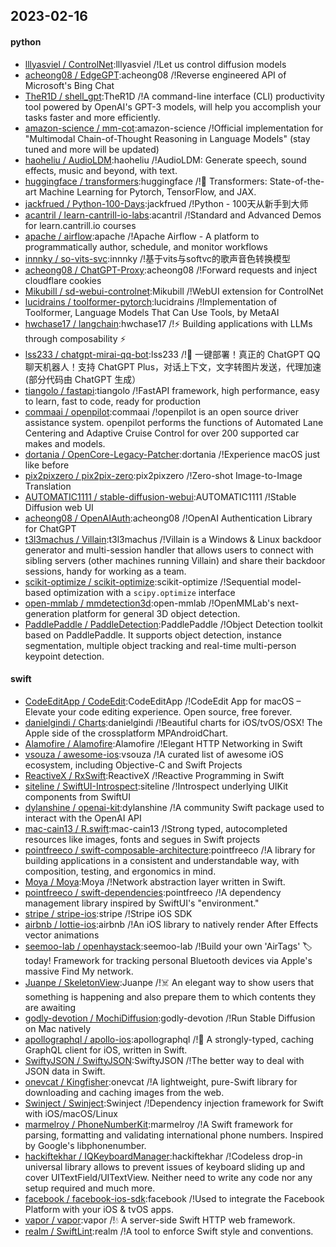 ## 2023-02-16

#### python
* [lllyasviel / ControlNet](https://github.com/lllyasviel/ControlNet):lllyasviel /!Let us control diffusion models
* [acheong08 / EdgeGPT](https://github.com/acheong08/EdgeGPT):acheong08 /!Reverse engineered API of Microsoft's Bing Chat
* [TheR1D / shell_gpt](https://github.com/TheR1D/shell_gpt):TheR1D /!A command-line interface (CLI) productivity tool powered by OpenAI's GPT-3 models, will help you accomplish your tasks faster and more efficiently.
* [amazon-science / mm-cot](https://github.com/amazon-science/mm-cot):amazon-science /!Official implementation for "Multimodal Chain-of-Thought Reasoning in Language Models" (stay tuned and more will be updated)
* [haoheliu / AudioLDM](https://github.com/haoheliu/AudioLDM):haoheliu /!AudioLDM: Generate speech, sound effects, music and beyond, with text.
* [huggingface / transformers](https://github.com/huggingface/transformers):huggingface /!🤗
Transformers: State-of-the-art Machine Learning for Pytorch, TensorFlow, and JAX.
* [jackfrued / Python-100-Days](https://github.com/jackfrued/Python-100-Days):jackfrued /!Python - 100天从新手到大师
* [acantril / learn-cantrill-io-labs](https://github.com/acantril/learn-cantrill-io-labs):acantril /!Standard and Advanced Demos for learn.cantrill.io courses
* [apache / airflow](https://github.com/apache/airflow):apache /!Apache Airflow - A platform to programmatically author, schedule, and monitor workflows
* [innnky / so-vits-svc](https://github.com/innnky/so-vits-svc):innnky /!基于vits与softvc的歌声音色转换模型
* [acheong08 / ChatGPT-Proxy](https://github.com/acheong08/ChatGPT-Proxy):acheong08 /!Forward requests and inject cloudflare cookies
* [Mikubill / sd-webui-controlnet](https://github.com/Mikubill/sd-webui-controlnet):Mikubill /!WebUI extension for ControlNet
* [lucidrains / toolformer-pytorch](https://github.com/lucidrains/toolformer-pytorch):lucidrains /!Implementation of Toolformer, Language Models That Can Use Tools, by MetaAI
* [hwchase17 / langchain](https://github.com/hwchase17/langchain):hwchase17 /!⚡
Building applications with LLMs through composability
⚡
* [lss233 / chatgpt-mirai-qq-bot](https://github.com/lss233/chatgpt-mirai-qq-bot):lss233 /!🚀
一键部署！真正的 ChatGPT QQ 聊天机器人！支持 ChatGPT Plus，对话上下文，文字转图片发送，代理加速 (部分代码由 ChatGPT 生成）
* [tiangolo / fastapi](https://github.com/tiangolo/fastapi):tiangolo /!FastAPI framework, high performance, easy to learn, fast to code, ready for production
* [commaai / openpilot](https://github.com/commaai/openpilot):commaai /!openpilot is an open source driver assistance system. openpilot performs the functions of Automated Lane Centering and Adaptive Cruise Control for over 200 supported car makes and models.
* [dortania / OpenCore-Legacy-Patcher](https://github.com/dortania/OpenCore-Legacy-Patcher):dortania /!Experience macOS just like before
* [pix2pixzero / pix2pix-zero](https://github.com/pix2pixzero/pix2pix-zero):pix2pixzero /!Zero-shot Image-to-Image Translation
* [AUTOMATIC1111 / stable-diffusion-webui](https://github.com/AUTOMATIC1111/stable-diffusion-webui):AUTOMATIC1111 /!Stable Diffusion web UI
* [acheong08 / OpenAIAuth](https://github.com/acheong08/OpenAIAuth):acheong08 /!OpenAI Authentication Library for ChatGPT
* [t3l3machus / Villain](https://github.com/t3l3machus/Villain):t3l3machus /!Villain is a Windows & Linux backdoor generator and multi-session handler that allows users to connect with sibling servers (other machines running Villain) and share their backdoor sessions, handy for working as a team.
* [scikit-optimize / scikit-optimize](https://github.com/scikit-optimize/scikit-optimize):scikit-optimize /!Sequential model-based optimization with a `scipy.optimize` interface
* [open-mmlab / mmdetection3d](https://github.com/open-mmlab/mmdetection3d):open-mmlab /!OpenMMLab's next-generation platform for general 3D object detection.
* [PaddlePaddle / PaddleDetection](https://github.com/PaddlePaddle/PaddleDetection):PaddlePaddle /!Object Detection toolkit based on PaddlePaddle. It supports object detection, instance segmentation, multiple object tracking and real-time multi-person keypoint detection.

#### swift
* [CodeEditApp / CodeEdit](https://github.com/CodeEditApp/CodeEdit):CodeEditApp /!CodeEdit App for macOS – Elevate your code editing experience. Open source, free forever.
* [danielgindi / Charts](https://github.com/danielgindi/Charts):danielgindi /!Beautiful charts for iOS/tvOS/OSX! The Apple side of the crossplatform MPAndroidChart.
* [Alamofire / Alamofire](https://github.com/Alamofire/Alamofire):Alamofire /!Elegant HTTP Networking in Swift
* [vsouza / awesome-ios](https://github.com/vsouza/awesome-ios):vsouza /!A curated list of awesome iOS ecosystem, including Objective-C and Swift Projects
* [ReactiveX / RxSwift](https://github.com/ReactiveX/RxSwift):ReactiveX /!Reactive Programming in Swift
* [siteline / SwiftUI-Introspect](https://github.com/siteline/SwiftUI-Introspect):siteline /!Introspect underlying UIKit components from SwiftUI
* [dylanshine / openai-kit](https://github.com/dylanshine/openai-kit):dylanshine /!A community Swift package used to interact with the OpenAI API
* [mac-cain13 / R.swift](https://github.com/mac-cain13/R.swift):mac-cain13 /!Strong typed, autocompleted resources like images, fonts and segues in Swift projects
* [pointfreeco / swift-composable-architecture](https://github.com/pointfreeco/swift-composable-architecture):pointfreeco /!A library for building applications in a consistent and understandable way, with composition, testing, and ergonomics in mind.
* [Moya / Moya](https://github.com/Moya/Moya):Moya /!Network abstraction layer written in Swift.
* [pointfreeco / swift-dependencies](https://github.com/pointfreeco/swift-dependencies):pointfreeco /!A dependency management library inspired by SwiftUI's "environment."
* [stripe / stripe-ios](https://github.com/stripe/stripe-ios):stripe /!Stripe iOS SDK
* [airbnb / lottie-ios](https://github.com/airbnb/lottie-ios):airbnb /!An iOS library to natively render After Effects vector animations
* [seemoo-lab / openhaystack](https://github.com/seemoo-lab/openhaystack):seemoo-lab /!Build your own 'AirTags'
🏷
today! Framework for tracking personal Bluetooth devices via Apple's massive Find My network.
* [Juanpe / SkeletonView](https://github.com/Juanpe/SkeletonView):Juanpe /!☠️
An elegant way to show users that something is happening and also prepare them to which contents they are awaiting
* [godly-devotion / MochiDiffusion](https://github.com/godly-devotion/MochiDiffusion):godly-devotion /!Run Stable Diffusion on Mac natively
* [apollographql / apollo-ios](https://github.com/apollographql/apollo-ios):apollographql /!📱
A strongly-typed, caching GraphQL client for iOS, written in Swift.
* [SwiftyJSON / SwiftyJSON](https://github.com/SwiftyJSON/SwiftyJSON):SwiftyJSON /!The better way to deal with JSON data in Swift.
* [onevcat / Kingfisher](https://github.com/onevcat/Kingfisher):onevcat /!A lightweight, pure-Swift library for downloading and caching images from the web.
* [Swinject / Swinject](https://github.com/Swinject/Swinject):Swinject /!Dependency injection framework for Swift with iOS/macOS/Linux
* [marmelroy / PhoneNumberKit](https://github.com/marmelroy/PhoneNumberKit):marmelroy /!A Swift framework for parsing, formatting and validating international phone numbers. Inspired by Google's libphonenumber.
* [hackiftekhar / IQKeyboardManager](https://github.com/hackiftekhar/IQKeyboardManager):hackiftekhar /!Codeless drop-in universal library allows to prevent issues of keyboard sliding up and cover UITextField/UITextView. Neither need to write any code nor any setup required and much more.
* [facebook / facebook-ios-sdk](https://github.com/facebook/facebook-ios-sdk):facebook /!Used to integrate the Facebook Platform with your iOS & tvOS apps.
* [vapor / vapor](https://github.com/vapor/vapor):vapor /!💧
A server-side Swift HTTP web framework.
* [realm / SwiftLint](https://github.com/realm/SwiftLint):realm /!A tool to enforce Swift style and conventions.

